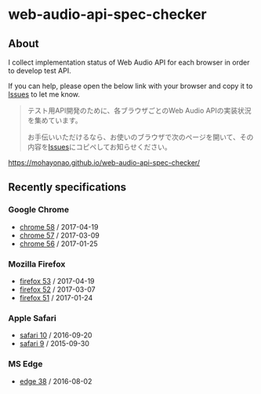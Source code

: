 # web-audio-api-spec-checker

## About

I collect implementation status of Web Audio API for each browser in order to develop test API.

If you can help, please open the below link with your browser and copy it to [Issues](https://github.com/mohayonao/web-audio-api-spec-checker/issues) to let me know.

> テスト用API開発のために、各ブラウザごとのWeb Audio APIの実装状況を集めています。
>
> お手伝いいただけるなら、お使いのブラウザで次のページを開いて、その内容を[Issues](https://github.com/mohayonao/web-audio-api-spec-checker/issues)にコピペしてお知らせください。

https://mohayonao.github.io/web-audio-api-spec-checker/

## Recently specifications
### Google Chrome
- [chrome 58](specs/chrome-58.json) / 2017-04-19
- [chrome 57](specs/chrome-57.json) / 2017-03-09
- [chrome 56](specs/chrome-56.json) / 2017-01-25

### Mozilla Firefox
- [firefox 53](specs/firefox-53.json) / 2017-04-19
- [firefox 52](specs/firefox-52.json) / 2017-03-07
- [firefox 51](specs/firefox-51.json) / 2017-01-24

### Apple Safari
- [safari 10](specs/safari-10.json) / 2016-09-20
- [safari 9](specs/safari-9.json)   / 2015-09-30

### MS Edge
- [edge 38](specs/edge-38.json) / 2016-08-02
